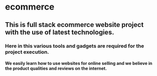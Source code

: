 # ecommerce
## This is full stack ecommerce website project with the use of latest technologies.
### Here in this various tools and gadgets are required for the project execution.
#### We easily learn how to use websites for online selling and we believe in the product qualities and reviews on the internet.
